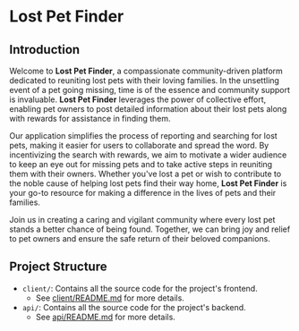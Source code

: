 # Lost Pet Finder

## Introduction

Welcome to **Lost Pet Finder**, a compassionate community-driven platform dedicated to reuniting lost pets with their loving families. In the unsettling event of a pet going missing, time is of the essence and community support is invaluable. **Lost Pet Finder** leverages the power of collective effort, enabling pet owners to post detailed information about their lost pets along with rewards for assistance in finding them.

Our application simplifies the process of reporting and searching for lost pets, making it easier for users to collaborate and spread the word. By incentivizing the search with rewards, we aim to motivate a wider audience to keep an eye out for missing pets and to take active steps in reuniting them with their owners. Whether you've lost a pet or wish to contribute to the noble cause of helping lost pets find their way home, **Lost Pet Finder** is your go-to resource for making a difference in the lives of pets and their families.

Join us in creating a caring and vigilant community where every lost pet stands a better chance of being found. Together, we can bring joy and relief to pet owners and ensure the safe return of their beloved companions.


## Project Structure

- `client/`: Contains all the source code for the project's frontend.
  - See [client/README.md](client/README.md) for more details.
- `api/`: Contains all the source code for the project's backend.
  - See [api/README.md](api/README.md) for more details.
